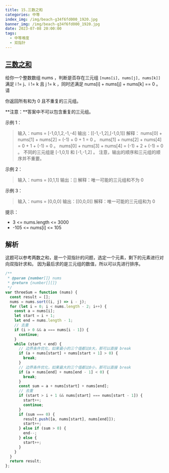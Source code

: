 ```yaml
---
title: 15.三数之和
categories: 中等
index_img: /img/beach-g34f6fd000_1920.jpg
banner_img: /img/beach-g34f6fd000_1920.jpg
date: 2023-07-08 20:00:00
tags:
  - 中等难度
  - 双指针
---
```


## [三数之和](https://leetcode.cn/problems/3sum/)

给你一个整数数组 nums ，判断是否存在三元组 `[nums[i], nums[j], nums[k]]` 满足 i != j、i != k 且 j != k ，同时还满足 nums[i] + nums[j] + nums[k] == 0 。请

你返回所有和为 0 且不重复的三元组。

**注意：**答案中不可以包含重复的三元组。

<!-- more -->

示例 1：

> 输入：nums = [-1,0,1,2,-1,-4]
> 输出：[[-1,-1,2],[-1,0,1]]
> 解释：
> nums[0] + nums[1] + nums[2] = (-1) + 0 + 1 = 0 。
> nums[1] + nums[2] + nums[4] = 0 + 1 + (-1) = 0 。
> nums[0] + nums[3] + nums[4] = (-1) + 2 + (-1) = 0 。
> 不同的三元组是 [-1,0,1] 和 [-1,-1,2] 。
> 注意，输出的顺序和三元组的顺序并不重要。

示例 2：

> 输入：nums = [0,1,1]
> 输出：[]
> 解释：唯一可能的三元组和不为 0

示例 3：

> 输入：nums = [0,0,0]
> 输出：[[0,0,0]]
> 解释：唯一可能的三元组和为 0

提示：

- 3 <= nums.length <= 3000
- -105 <= nums[i] <= 105

## 解析

这题可以参考两数之和，是一个双指针的问题，选定一个元素，剩下的元素进行对向双指针求和。
因为最后求的是三元组的数值，所以可以先进行排序。

```javascript
/**
 * @param {number[]} nums
 * @return {number[][]}
 */
var threeSum = function (nums) {
  const result = [];
  nums = nums.sort((i, j) => i - j);
  for (let i = 0; i < nums.length - 2; i++) {
    const a = nums[i];
    let start = i + 1;
    let end = nums.length - 1;
    // 去重
    if (i > 0 && a === nums[i - 1]) {
      continue;
    }
    while (start < end) {
      // 边界条件优化，如果最小的三个值都比0大，那可以直接 break
      if (a + nums[start] + nums[start + 1] > 0) {
        break;
      }
      // 边界条件优化，如果最大的三个值都比0小，那可以直接 break
      if (a + nums[end] + nums[end - 1] < 0) {
        break;
      }
      const sum = a + nums[start] + nums[end];
      // 去重
      if (start > i + 1 && nums[start] === nums[start - 1]) {
        start++;
        continue;
      }
      if (sum === 0) {
        result.push([a, nums[start], nums[end]]);
        start++;
      } else if (sum > 0) {
        end--;
      } else {
        start++;
      }
    }
  }
  return result;
};
```
